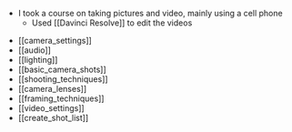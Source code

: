 * I took a course on taking pictures and video, mainly using a cell phone
	* Used [[Davinci Resolve]] to edit the videos

- [[camera_settings]]
- [[audio]]
- [[lighting]]
- [[basic_camera_shots]]
- [[shooting_techniques]]
- [[camera_lenses]]
- [[framing_techniques]]
- [[video_settings]]
- [[create_shot_list]]

